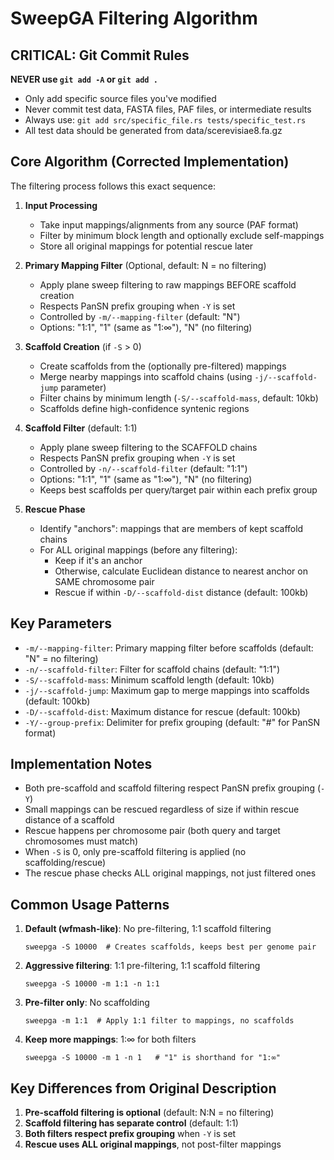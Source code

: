 # SweepGA Filtering Algorithm

## CRITICAL: Git Commit Rules

**NEVER use `git add -A` or `git add .`**
- Only add specific source files you've modified
- Never commit test data, FASTA files, PAF files, or intermediate results
- Always use: `git add src/specific_file.rs tests/specific_test.rs`
- All test data should be generated from data/scerevisiae8.fa.gz

## Core Algorithm (Corrected Implementation)

The filtering process follows this exact sequence:

1. **Input Processing**
   - Take input mappings/alignments from any source (PAF format)
   - Filter by minimum block length and optionally exclude self-mappings
   - Store all original mappings for potential rescue later

2. **Primary Mapping Filter** (Optional, default: N = no filtering)
   - Apply plane sweep filtering to raw mappings BEFORE scaffold creation
   - Respects PanSN prefix grouping when `-Y` is set
   - Controlled by `-m/--mapping-filter` (default: "N")
   - Options: "1:1", "1" (same as "1:∞"), "N" (no filtering)

3. **Scaffold Creation** (if `-S` > 0)
   - Create scaffolds from the (optionally pre-filtered) mappings
   - Merge nearby mappings into scaffold chains (using `-j/--scaffold-jump` parameter)
   - Filter chains by minimum length (`-S/--scaffold-mass`, default: 10kb)
   - Scaffolds define high-confidence syntenic regions

4. **Scaffold Filter** (default: 1:1)
   - Apply plane sweep filtering to the SCAFFOLD chains
   - Respects PanSN prefix grouping when `-Y` is set
   - Controlled by `-n/--scaffold-filter` (default: "1:1")
   - Options: "1:1", "1" (same as "1:∞"), "N" (no filtering)
   - Keeps best scaffolds per query/target pair within each prefix group

5. **Rescue Phase**
   - Identify "anchors": mappings that are members of kept scaffold chains
   - For ALL original mappings (before any filtering):
     - Keep if it's an anchor
     - Otherwise, calculate Euclidean distance to nearest anchor on SAME chromosome pair
     - Rescue if within `-D/--scaffold-dist` distance (default: 100kb)

## Key Parameters

- `-m/--mapping-filter`: Primary mapping filter before scaffolds (default: "N" = no filtering)
- `-n/--scaffold-filter`: Filter for scaffold chains (default: "1:1")
- `-S/--scaffold-mass`: Minimum scaffold length (default: 10kb)
- `-j/--scaffold-jump`: Maximum gap to merge mappings into scaffolds (default: 100kb)
- `-D/--scaffold-dist`: Maximum distance for rescue (default: 100kb)
- `-Y/--group-prefix`: Delimiter for prefix grouping (default: "#" for PanSN format)

## Implementation Notes

- Both pre-scaffold and scaffold filtering respect PanSN prefix grouping (`-Y`)
- Small mappings can be rescued regardless of size if within rescue distance of a scaffold
- Rescue happens per chromosome pair (both query and target chromosomes must match)
- When `-S` is 0, only pre-scaffold filtering is applied (no scaffolding/rescue)
- The rescue phase checks ALL original mappings, not just filtered ones

## Common Usage Patterns

1. **Default (wfmash-like)**: No pre-filtering, 1:1 scaffold filtering
   ```
   sweepga -S 10000  # Creates scaffolds, keeps best per genome pair
   ```

2. **Aggressive filtering**: 1:1 pre-filtering, 1:1 scaffold filtering
   ```
   sweepga -S 10000 -m 1:1 -n 1:1
   ```

3. **Pre-filter only**: No scaffolding
   ```
   sweepga -m 1:1  # Apply 1:1 filter to mappings, no scaffolds
   ```

4. **Keep more mappings**: 1:∞ for both filters
   ```
   sweepga -S 10000 -m 1 -n 1   # "1" is shorthand for "1:∞"
   ```

## Key Differences from Original Description

1. **Pre-scaffold filtering is optional** (default: N:N = no filtering)
2. **Scaffold filtering has separate control** (default: 1:1)
3. **Both filters respect prefix grouping** when `-Y` is set
4. **Rescue uses ALL original mappings**, not post-filter mappings